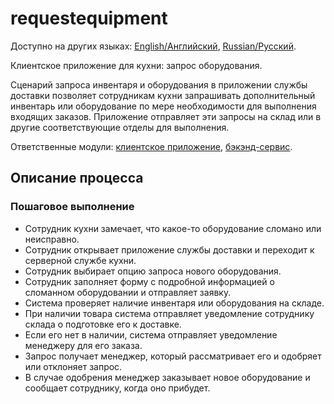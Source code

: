 # requestequipment

Доступно на других языках: [English/Английский](requestequipment.md), [Russian/Русский](requestequipment.ru.md). 

Клиентское приложение для кухни: запрос оборудования.

Сценарий запроса инвентаря и оборудования в приложении службы доставки позволяет сотрудникам кухни запрашивать дополнительный инвентарь или оборудование по мере необходимости для выполнения входящих заказов.
Приложение отправляет эти запросы на склад или в другие соответствующие отделы для выполнения.

Ответственные модули: [клиентское приложение](../../frontend/kitchenclient.md), [бэкэнд-сервис](../../backend/kitchenbackend.md).

## Описание процесса

### Пошаговое выполнение

- Сотрудник кухни замечает, что какое-то оборудование сломано или неисправно.
- Сотрудник открывает приложение службы доставки и переходит к серверной службе кухни.
- Сотрудник выбирает опцию запроса нового оборудования.
- Сотрудник заполняет форму с подробной информацией о сломанном оборудовании и отправляет заявку.
- Система проверяет наличие инвентаря или оборудования на складе.
- При наличии товара система отправляет уведомление сотруднику склада о подготовке его к доставке.
- Если его нет в наличии, система отправляет уведомление менеджеру для его заказа.
- Запрос получает менеджер, который рассматривает его и одобряет или отклоняет запрос.
- В случае одобрения менеджер заказывает новое оборудование и сообщает сотруднику, когда оно прибудет.
